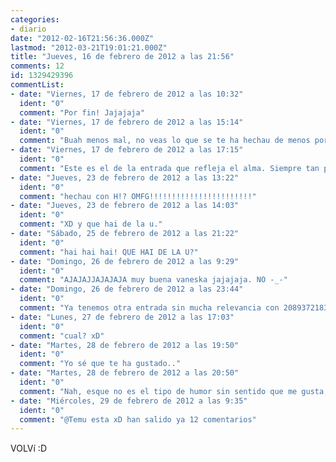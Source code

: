 ```yaml
---
categories:
- diario
date: "2012-02-16T21:56:36.000Z"
lastmod: "2012-03-21T19:01:21.000Z"
title: "Jueves, 16 de febrero de 2012 a las 21:56"
comments: 12
id: 1329429396
commentList:
- date: "Viernes, 17 de febrero de 2012 a las 10:32"
  ident: "0"
  comment: "Por fin! Jajajaja"
- date: "Viernes, 17 de febrero de 2012 a las 15:14"
  ident: "0"
  comment: "Buah menos mal, no veas lo que se te ha hechau de menos por aqui."
- date: "Viernes, 17 de febrero de 2012 a las 17:15"
  ident: "0"
  comment: "Este es el de la entrada que refleja el alma. Siempre tan preciso."
- date: "Jueves, 23 de febrero de 2012 a las 13:22"
  ident: "0"
  comment: "hechau con H!? OMFG!!!!!!!!!!!!!!!!!!!!!!!"
- date: "Jueves, 23 de febrero de 2012 a las 14:03"
  ident: "0"
  comment: "XD y que hai de la u."
- date: "Sábado, 25 de febrero de 2012 a las 21:22"
  ident: "0"
  comment: "hai hai hai! QUE HAI DE LA U?"
- date: "Domingo, 26 de febrero de 2012 a las 9:29"
  ident: "0"
  comment: "AJAJAJJAJAJAJA muy buena vaneska jajajaja. NO -_-"
- date: "Domingo, 26 de febrero de 2012 a las 23:44"
  ident: "0"
  comment: "Ya tenemos otra entrada sin mucha relevancia con 208937218361273 comentarios xD"
- date: "Lunes, 27 de febrero de 2012 a las 17:03"
  ident: "0"
  comment: "cual? xD"
- date: "Martes, 28 de febrero de 2012 a las 19:50"
  ident: "0"
  comment: "Yo sé que te ha gustado.."
- date: "Martes, 28 de febrero de 2012 a las 20:50"
  ident: "0"
  comment: "Nah, esque no es el tipo de humor sin sentido que me gusta, no sé le falta algo..."
- date: "Miércoles, 29 de febrero de 2012 a las 9:35"
  ident: "0"
  comment: "@Temu esta xD han salido ya 12 comentarios"
---
```


VOLVí :D